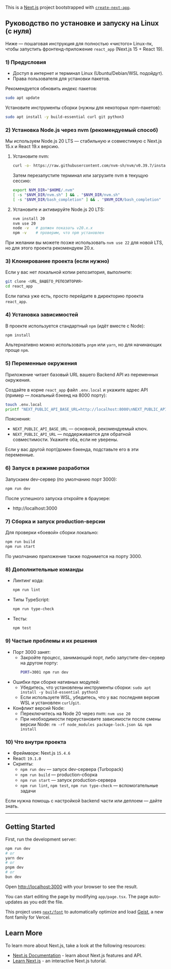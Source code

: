 This is a [Next.js](https://nextjs.org) project bootstrapped with [`create-next-app`](https://nextjs.org/docs/app/api-reference/cli/create-next-app).

## Руководство по установке и запуску на Linux (с нуля)

Ниже — пошаговая инструкция для полностью «чистого» Linux-пк, чтобы запустить фронтенд-приложение `react_app` (Next.js 15 + React 19).

### 1) Предусловия
- Доступ в интернет и терминал Linux (Ubuntu/Debian/WSL подойдут).
- Права пользователя для установки пакетов.

Рекомендуется обновить индекс пакетов:

```bash
sudo apt update
```

Установите инструменты сборки (нужны для некоторых npm-пакетов):

```bash
sudo apt install -y build-essential curl git python3
```

### 2) Установка Node.js через nvm (рекомендуемый способ)
Мы используем Node.js 20 LTS — стабильную и совместимую с Next.js 15.x и React 19.x версию.

1. Установите nvm:
   ```bash
   curl -o- https://raw.githubusercontent.com/nvm-sh/nvm/v0.39.7/install.sh | bash
   ```
   Затем перезапустите терминал или загрузите nvm в текущую сессию:
   ```bash
   export NVM_DIR="$HOME/.nvm"
   [ -s "$NVM_DIR/nvm.sh" ] && . "$NVM_DIR/nvm.sh"
   [ -s "$NVM_DIR/bash_completion" ] && . "$NVM_DIR/bash_completion"
   ```

2. Установите и активируйте Node.js 20 LTS:
   ```bash
   nvm install 20
   nvm use 20
   node -v   # должен показать v20.x.x
   npm -v    # проверим, что npm установлен
   ```

При желании вы можете позже использовать `nvm use 22` для новой LTS, но для этого проекта рекомендуем 20.x.

### 3) Клонирование проекта (если нужно)
Если у вас нет локальной копии репозитория, выполните:

```bash
git clone <URL_ВАШЕГО_РЕПОЗИТОРИЯ>
cd react_app
```

Если папка уже есть, просто перейдите в директорию проекта `react_app`.

### 4) Установка зависимостей
В проекте используется стандартный `npm` (идёт вместе с Node):

```bash
npm install
```

Альтернативно можно использовать `pnpm` или `yarn`, но для начинающих проще `npm`.

### 5) Переменные окружения
Приложение читает базовый URL вашего Backend API из переменных окружения.

Создайте в корне `react_app` файл `.env.local` и укажите адрес API (пример — локальный бэкенд на 8000 порту):

```bash
touch .env.local
printf "NEXT_PUBLIC_API_BASE_URL=http://localhost:8000\nNEXT_PUBLIC_API_URL=http://localhost:8000\n" > .env.local
```

Пояснения:
- `NEXT_PUBLIC_API_BASE_URL` — основной, рекомендуемый ключ.
- `NEXT_PUBLIC_API_URL` — поддерживается для обратной совместимости. Укажите оба, если не уверены.

Если у вас другой порт/домен бэкенда, подставьте его в эти переменные.

### 6) Запуск в режиме разработки
Запускаем dev-сервер (по умолчанию порт 3000):

```bash
npm run dev
```

После успешного запуска откройте в браузере:

- http://localhost:3000

### 7) Сборка и запуск production-версии
Для проверки «боевой» сборки локально:

```bash
npm run build
npm run start
```

По умолчанию приложение также поднимется на порту 3000.

### 8) Дополнительные команды
- Линтинг кода:
  ```bash
  npm run lint
  ```
- Типы TypeScript:
  ```bash
  npm run type-check
  ```
- Тесты:
  ```bash
  npm test
  ```

### 9) Частые проблемы и их решения
- Порт 3000 занят:
  - Закройте процесс, занимающий порт, либо запустите dev-сервер на другом порту:
    ```bash
    PORT=3001 npm run dev
    ```
- Ошибки при сборке нативных модулей:
  - Убедитесь, что установлены инструменты сборки: `sudo apt install -y build-essential python3`
  - Если используете WSL, убедитесь, что у вас последняя версия WSL и установлен `curl`/`git`.
- Конфликт версий Node:
  - Переключитесь на Node 20 через nvm: `nvm use 20`
  - При необходимости переустановите зависимости после смены версии Node: `rm -rf node_modules package-lock.json && npm install`

### 10) Что внутри проекта
- Фреймворк: Next.js `15.4.6`
- React: `19.1.0`
- Скрипты:
  - `npm run dev` — запуск dev-сервера (Turbopack)
  - `npm run build` — production-сборка
  - `npm run start` — запуск production-сервера
  - `npm run lint`, `npm test`, `npm run type-check` — вспомогательные задачи

Если нужна помощь с настройкой backend части или деплоем — дайте знать.

---

## Getting Started

First, run the development server:

```bash
npm run dev
# or
yarn dev
# or
pnpm dev
# or
bun dev
```

Open [http://localhost:3000](http://localhost:3000) with your browser to see the result.

You can start editing the page by modifying `app/page.tsx`. The page auto-updates as you edit the file.

This project uses [`next/font`](https://nextjs.org/docs/app/building-your-application/optimizing/fonts) to automatically optimize and load [Geist](https://vercel.com/font), a new font family for Vercel.

## Learn More

To learn more about Next.js, take a look at the following resources:

- [Next.js Documentation](https://nextjs.org/docs) - learn about Next.js features and API.
- [Learn Next.js](https://nextjs.org/learn) - an interactive Next.js tutorial.
